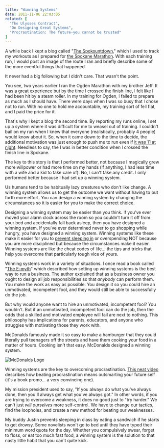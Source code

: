```yaml
---
title: "Winning Systems"
date: 2011-11-06 22:03:05
related: [
  "The Ulysses Contract",
  "On Designing Great Systems",
  "Procrastination: The future-you cannot be trusted"
]
---
```


A while back I kept a blog called "<a href="http://windermeremarathon.blogspot.com/" title="The Spokountdown">The Spokountdown</a>," which I used to track my workouts as I prepared for <a href="http://winderthon.com/" title="The Spokane Marathon">the Spokane Marathon</a>. With each training run, I would post an image of the route I ran and briefly describe some of the more eventful things that happened.

It never had a big following but I didn't care. That wasn't the point.

You see, two years earlier I ran the Ogden Marathon with my brother Jeff. It was a great experience but by the time I crossed the finish line, I felt like I had been hit by a steam roller. In my training for Ogden, I failed to prepare as much as I should have. There were days when I was so busy that I chose not to run. With no one to hold me accountable, my training sort of fell flat, and I paid the price for it.

That's why I kept a blog the second time. By reporting my runs online, I set up a system where it was difficult for me to weasel out of training. I couldn't bail on my run when I knew that everyone (realistically, probably 4 people) would know about it. So, when it came down to the time to decide, the additional motivation was just enough to push me to run even if <a href="http://windermeremarathon.blogspot.com/2011/05/day-49-skaters-and-sprinklers.html" title="Running at 11pm">it was 11 at night</a>. Needless to say, the I was in better condition when I crossed the finish line in Spokane.

The key to this story is that I performed better, not because I magically grew more willpower or had more time on my hands (if anything, I had less time with a wife and a kid to take care of). No, I can't take any credit. I only performed better because I had set up a winning system.

Us humans tend to be habitually lazy creatures who don't like change. A winning system allows us to get the outcome we want without having to put forth more effort. You can design a winning system by changing the circumstances so it is easier for you to make the correct choice.

Designing a winning system may be easier than you think. If you've ever moved your alarm clock across the room so you couldn't turn it off from your bed and accidentally fall back asleep, then you have designed a winning system. If you've ever determined never to go shopping while hungry, you have designed a winning system. Winning systems like these make it easier for you to <a href="http://bryanbraun.com/2011/02/06/jolly-ranchers/" title="Jolly Ranchers (a true story)">prevent sleeping in</a> or overspending NOT because you are more disciplined but because the circumstances make it easier. Winning systems are like the cheat codes of life... the tips and tricks that help you overcome that particularly tough vice of yours.

Winning systems work in a variety of situations. I once read a book called "<a href="http://www.amazon.com/Myth-Revisited-Small-Businesses-About/dp/0887307280" title="The E-Myth Revisited">The E-myth</a>" which described how setting up winning systems is the best way to run a business. The author explained that as a business owner you ought to design all job responsibilities so that _anybody_ can perform them. You make the work as easy as possible. You design it so you could hire an unmotivated, incompetent fool, and they would still be able to successfully do the job.

But why would anyone want to hire an unmotivated, incompetent fool? You wouldn't. But if an unmotivated, incompetent fool can do the job, then the odds that a skilled and motivated employee will fail are next to nothing. This philosophy has implications for parents, educators, and anyone who struggles with motivating those they work with.

McDonalds famously made it so easy to make a hamburger that they could literally pull teenagers off the streets and have them cooking your food in a matter of hours. Cooking isn't that easy. McDonalds designed a winning system.

<p>
  <img alt="McDonalds Logo" src="http://blog.mysanantonio.com/downtown/files/2011/07/mcdonalds.png" title="McDonalds Logo" />
</p>

Winning systems are the key to overcoming procrastination. [This neat video](https://www.youtube.com/watch?v=DJ2T4-rUUcs) describes how beating procrastination means outsmarting your future self (it's a book promo... a very convincing one).

My mission president used to say, "If you always do what you've always done, then you'll always get what you've always got." In other words, if you are trying to overcome a weakness, it does no good just to "try harder." We can't just _will ourselves_ more self-control. We have to change our tactics, find the loopholes, and create a new method for beating our weaknesses.

My buddy Justin prevents sleeping in class by eating a sandwich if he starts to get drowsy. Some novelists won't go to bed until they have typed their minimum word quota for the day. Whether you compulsively swear, forget to floss, or eat too much fast food, a winning system is the solution to that nasty little habit that you can't quite kick.
